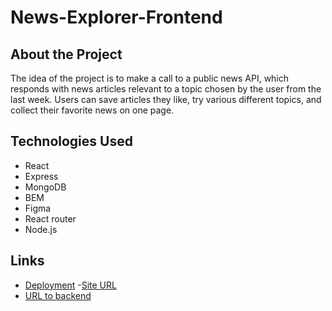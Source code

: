 # News-Explorer-Frontend

## About the Project

The idea of the project is to make a call to a public news API, which responds with news articles relevant to a topic chosen by the user from the last week. Users can save articles they like, try various different topics, and collect their favorite news on one page.

## Technologies Used

- React
- Express
- MongoDB
- BEM
- Figma
- React router
- Node.js

## Links

- [Deployment](https://andrew-w01.github.io/news-explorer-frontend/) -[Site URL](https://aw-newsexplorer.wildsurf.net/)
- [URL to backend](https://github.com/Andrew-W01/news-explorer-backend)
